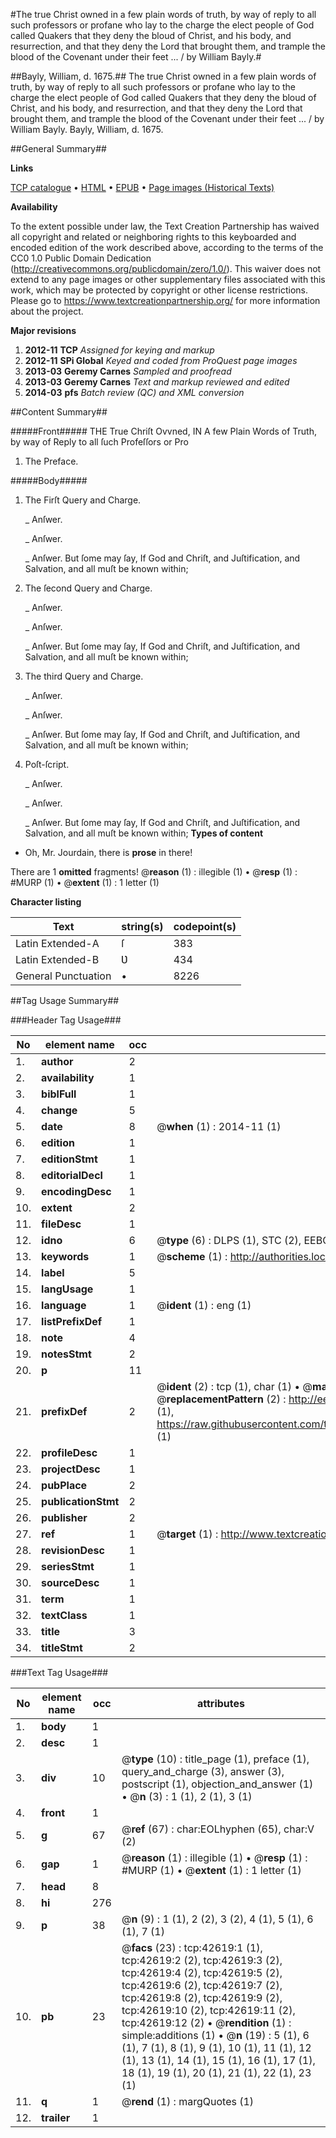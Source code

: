 #The true Christ owned in a few plain words of truth, by way of reply to all such professors or profane who lay to the charge the elect people of God called Quakers that they deny the bloud of Christ, and his body, and resurrection, and that they deny the Lord that brought them, and trample the blood of the Covenant under their feet ... / by William Bayly.#

##Bayly, William, d. 1675.##
The true Christ owned in a few plain words of truth, by way of reply to all such professors or profane who lay to the charge the elect people of God called Quakers that they deny the bloud of Christ, and his body, and resurrection, and that they deny the Lord that brought them, and trample the blood of the Covenant under their feet ... / by William Bayly.
Bayly, William, d. 1675.

##General Summary##

**Links**

[TCP catalogue](http://www.ota.ox.ac.uk/tcp/)  • 
[HTML](http://tei.it.ox.ac.uk/tcp/Texts-HTML/free/A27/A27139.html)  • 
[EPUB](http://tei.it.ox.ac.uk/tcp/Texts-EPUB/free/A27/A27139.epub) • 
[Page images (Historical Texts)](https://historicaltexts.jisc.ac.uk/eebo-09288463e)

**Availability**

To the extent possible under law, the Text Creation Partnership has waived all copyright and related or neighboring rights to this keyboarded and encoded edition of the work described above, according to the terms of the CC0 1.0 Public Domain Dedication (http://creativecommons.org/publicdomain/zero/1.0/). This waiver does not extend to any page images or other supplementary files associated with this work, which may be protected by copyright or other license restrictions. Please go to https://www.textcreationpartnership.org/ for more information about the project.

**Major revisions**

1. __2012-11__ __TCP__ *Assigned for keying and markup*
1. __2012-11__ __SPi Global__ *Keyed and coded from ProQuest page images*
1. __2013-03__ __Geremy Carnes__ *Sampled and proofread*
1. __2013-03__ __Geremy Carnes__ *Text and markup reviewed and edited*
1. __2014-03__ __pfs__ *Batch review (QC) and XML conversion*

##Content Summary##

#####Front#####
THE True Chriſt Ovvned, IN A few Plain Words of Truth, by way of Reply to all ſuch Profeſſors or Pro
1. The Preface.

#####Body#####

1. The Firſt Query and Charge.

    _ Anſwer.

    _ Anſwer.

    _ Anſwer.
But ſome may ſay, If God and Chriſt, and Juſtification, and Salvation, and all muſt be known within;
1. The ſecond Query and Charge.

    _ Anſwer.

    _ Anſwer.

    _ Anſwer.
But ſome may ſay, If God and Chriſt, and Juſtification, and Salvation, and all muſt be known within;
1. The third Query and Charge.

    _ Anſwer.

    _ Anſwer.

    _ Anſwer.
But ſome may ſay, If God and Chriſt, and Juſtification, and Salvation, and all muſt be known within;
1. Poſt-ſcript.

    _ Anſwer.

    _ Anſwer.

    _ Anſwer.
But ſome may ſay, If God and Chriſt, and Juſtification, and Salvation, and all muſt be known within;
**Types of content**

  * Oh, Mr. Jourdain, there is **prose** in there!

There are 1 **omitted** fragments! 
 @__reason__ (1) : illegible (1)  •  @__resp__ (1) : #MURP (1)  •  @__extent__ (1) : 1 letter (1)

**Character listing**


|Text|string(s)|codepoint(s)|
|---|---|---|
|Latin Extended-A|ſ|383|
|Latin Extended-B|Ʋ|434|
|General Punctuation|•|8226|

##Tag Usage Summary##

###Header Tag Usage###

|No|element name|occ|attributes|
|---|---|---|---|
|1.|__author__|2||
|2.|__availability__|1||
|3.|__biblFull__|1||
|4.|__change__|5||
|5.|__date__|8| @__when__ (1) : 2014-11 (1)|
|6.|__edition__|1||
|7.|__editionStmt__|1||
|8.|__editorialDecl__|1||
|9.|__encodingDesc__|1||
|10.|__extent__|2||
|11.|__fileDesc__|1||
|12.|__idno__|6| @__type__ (6) : DLPS (1), STC (2), EEBO-CITATION (1), OCLC (1), VID (1)|
|13.|__keywords__|1| @__scheme__ (1) : http://authorities.loc.gov/ (1)|
|14.|__label__|5||
|15.|__langUsage__|1||
|16.|__language__|1| @__ident__ (1) : eng (1)|
|17.|__listPrefixDef__|1||
|18.|__note__|4||
|19.|__notesStmt__|2||
|20.|__p__|11||
|21.|__prefixDef__|2| @__ident__ (2) : tcp (1), char (1)  •  @__matchPattern__ (2) : ([0-9\-]+):([0-9IVX]+) (1), (.+) (1)  •  @__replacementPattern__ (2) : http://eebo.chadwyck.com/downloadtiff?vid=$1&page=$2 (1), https://raw.githubusercontent.com/textcreationpartnership/Texts/master/tcpchars.xml#$1 (1)|
|22.|__profileDesc__|1||
|23.|__projectDesc__|1||
|24.|__pubPlace__|2||
|25.|__publicationStmt__|2||
|26.|__publisher__|2||
|27.|__ref__|1| @__target__ (1) : http://www.textcreationpartnership.org/docs/. (1)|
|28.|__revisionDesc__|1||
|29.|__seriesStmt__|1||
|30.|__sourceDesc__|1||
|31.|__term__|1||
|32.|__textClass__|1||
|33.|__title__|3||
|34.|__titleStmt__|2||


###Text Tag Usage###

|No|element name|occ|attributes|
|---|---|---|---|
|1.|__body__|1||
|2.|__desc__|1||
|3.|__div__|10| @__type__ (10) : title_page (1), preface (1), query_and_charge (3), answer (3), postscript (1), objection_and_answer (1)  •  @__n__ (3) : 1 (1), 2 (1), 3 (1)|
|4.|__front__|1||
|5.|__g__|67| @__ref__ (67) : char:EOLhyphen (65), char:V (2)|
|6.|__gap__|1| @__reason__ (1) : illegible (1)  •  @__resp__ (1) : #MURP (1)  •  @__extent__ (1) : 1 letter (1)|
|7.|__head__|8||
|8.|__hi__|276||
|9.|__p__|38| @__n__ (9) : 1 (1), 2 (2), 3 (2), 4 (1), 5 (1), 6 (1), 7 (1)|
|10.|__pb__|23| @__facs__ (23) : tcp:42619:1 (1), tcp:42619:2 (2), tcp:42619:3 (2), tcp:42619:4 (2), tcp:42619:5 (2), tcp:42619:6 (2), tcp:42619:7 (2), tcp:42619:8 (2), tcp:42619:9 (2), tcp:42619:10 (2), tcp:42619:11 (2), tcp:42619:12 (2)  •  @__rendition__ (1) : simple:additions (1)  •  @__n__ (19) : 5 (1), 6 (1), 7 (1), 8 (1), 9 (1), 10 (1), 11 (1), 12 (1), 13 (1), 14 (1), 15 (1), 16 (1), 17 (1), 18 (1), 19 (1), 20 (1), 21 (1), 22 (1), 23 (1)|
|11.|__q__|1| @__rend__ (1) : margQuotes (1)|
|12.|__trailer__|1||
